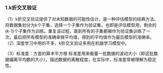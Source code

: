 
### 1.k折交叉验证
（1）k折交叉验证提供了对未知数据的可能性估计，是一种评估模型的经典方法。
将数据集划分为k个子集，选择一个子集作为验证集，也即是评估模型用，剩余的(k-1)个子集作为训练。重复该过程，直到所有的子集都被作为验证集训练了一次，最后把所有模型的准确率做平均值，得到的平均值作为最后模型的准确率。
（2）深度学习中用的不多，k折交叉验证多用在机器学习模型中。

（3）标准差：方差的算术平方根
标准差用来衡量一批数据的波动大小（即这批数据偏离平均数的大小）。描述数据的离散程度，在实际中，标准差常被理解为稳定性。

        